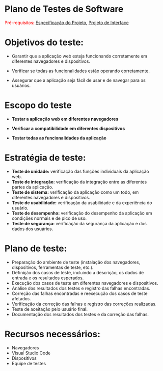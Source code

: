 # Plano de Testes de Software

<span style="color:red">Pré-requisitos: <a href="2-Especificação do Projeto.md"> Especificação do Projeto</a></span>, <a href="3-Projeto de Interface.md"> Projeto de Interface</a>

# Objetivos do teste: 

- Garantir que a aplicação web esteja funcionando corretamente em diferentes navegadores e dispositivos.

- Verificar se todas as funcionalidades estão operando corretamente.

- Assegurar que a aplicação seja fácil de usar e de navegar para os usuários. 

# Escopo do teste

- **Testar a aplicação web em diferentes navegadores**

- **Verificar a compatibilidade em diferentes dispositivos**

- **Testar todas as funcionalidades da aplicação**


# Estratégia de teste: 

- **Teste de unidade:** verificação das funções individuais da aplicação web.
- **Teste de integração:** verificação da integração entre as diferentes partes da aplicação.
- **Teste de sistema:** verificação da aplicação como um todo, em diferentes navegadores e dispositivos.
- **Teste de usabilidade:** verificação da usabilidade e da experiência do usuário.
- **Teste de desempenho:** verificação do desempenho da aplicação em condições normais e de pico de uso.
- **Teste de segurança:** verificação da segurança da aplicação e dos dados dos usuários. 

# Plano de teste:

- Preparação do ambiente de teste (instalação dos navegadores, dispositivos, ferramentas de teste, etc.).
- Definição dos casos de teste, incluindo a descrição, os dados de entrada e os resultados esperados.
- Execução dos casos de teste em diferentes navegadores e dispositivos. 
- Análise dos resultados dos testes e registro das falhas encontradas. 
- Correção das falhas encontradas e reexecução dos casos de teste afetados. 
- Verificação da correção das falhas e registro das correções realizadas. 
- Teste de aceitação pelo usuário final. 
- Documentação dos resultados dos testes e da correção das falhas. 

# Recursos necessários: 

- Navegadores
- Visual Studio Code
- Dispositivos
- Equipe de testes

